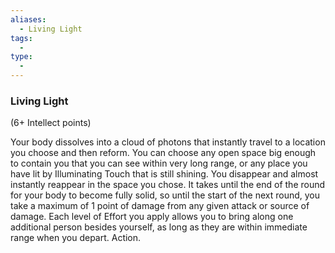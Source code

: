 ```yaml
---
aliases:
  - Living Light
tags:
  - 
type:
  - 
---
```

### Living Light

(6+ Intellect points)

Your body dissolves into a cloud of photons that instantly travel to a location you choose and then reform. You can choose any open space big enough to contain you that you can see within very long range, or any place you have lit by Illuminating Touch that is still shining. You disappear and almost instantly reappear in the space you chose. It takes until the end of the round for your body to become fully solid, so until the start of the next round, you take a maximum of 1 point of damage from any given attack or source of damage. Each level of Effort you apply allows you to bring along one additional person besides yourself, as long as they are within immediate range when you depart. Action.